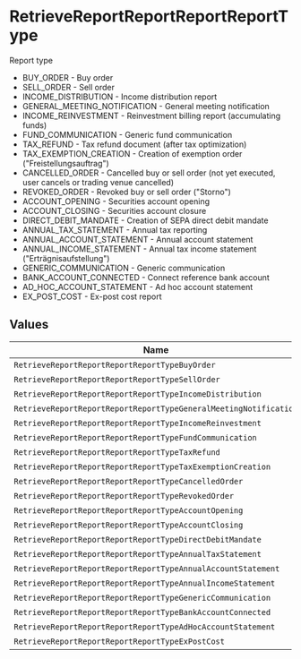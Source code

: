 # RetrieveReportReportReportReportType

Report type
* BUY_ORDER - Buy order
* SELL_ORDER - Sell order
* INCOME_DISTRIBUTION - Income distribution report
* GENERAL_MEETING_NOTIFICATION - General meeting notification
* INCOME_REINVESTMENT - Reinvestment billing report (accumulating funds)
* FUND_COMMUNICATION - Generic fund communication
* TAX_REFUND - Tax refund document (after tax optimization)
* TAX_EXEMPTION_CREATION - Creation of exemption order ("Freistellungsauftrag")
* CANCELLED_ORDER - Cancelled buy or sell order (not yet executed, user cancels or trading venue cancelled)
* REVOKED_ORDER - Revoked buy or sell order ("Storno")
* ACCOUNT_OPENING - Securities account opening
* ACCOUNT_CLOSING - Securities account closure
* DIRECT_DEBIT_MANDATE - Creation of SEPA direct debit mandate
* ANNUAL_TAX_STATEMENT - Annual tax reporting
* ANNUAL_ACCOUNT_STATEMENT - Annual account statement
* ANNUAL_INCOME_STATEMENT - Annual tax income statement ("Erträgnisaufstellung")
* GENERIC_COMMUNICATION - Generic communication
* BANK_ACCOUNT_CONNECTED - Connect reference bank account
* AD_HOC_ACCOUNT_STATEMENT - Ad hoc account statement
* EX_POST_COST - Ex-post cost report


## Values

| Name                                                             | Value                                                            |
| ---------------------------------------------------------------- | ---------------------------------------------------------------- |
| `RetrieveReportReportReportReportTypeBuyOrder`                   | BUY_ORDER                                                        |
| `RetrieveReportReportReportReportTypeSellOrder`                  | SELL_ORDER                                                       |
| `RetrieveReportReportReportReportTypeIncomeDistribution`         | INCOME_DISTRIBUTION                                              |
| `RetrieveReportReportReportReportTypeGeneralMeetingNotification` | GENERAL_MEETING_NOTIFICATION                                     |
| `RetrieveReportReportReportReportTypeIncomeReinvestment`         | INCOME_REINVESTMENT                                              |
| `RetrieveReportReportReportReportTypeFundCommunication`          | FUND_COMMUNICATION                                               |
| `RetrieveReportReportReportReportTypeTaxRefund`                  | TAX_REFUND                                                       |
| `RetrieveReportReportReportReportTypeTaxExemptionCreation`       | TAX_EXEMPTION_CREATION                                           |
| `RetrieveReportReportReportReportTypeCancelledOrder`             | CANCELLED_ORDER                                                  |
| `RetrieveReportReportReportReportTypeRevokedOrder`               | REVOKED_ORDER                                                    |
| `RetrieveReportReportReportReportTypeAccountOpening`             | ACCOUNT_OPENING                                                  |
| `RetrieveReportReportReportReportTypeAccountClosing`             | ACCOUNT_CLOSING                                                  |
| `RetrieveReportReportReportReportTypeDirectDebitMandate`         | DIRECT_DEBIT_MANDATE                                             |
| `RetrieveReportReportReportReportTypeAnnualTaxStatement`         | ANNUAL_TAX_STATEMENT                                             |
| `RetrieveReportReportReportReportTypeAnnualAccountStatement`     | ANNUAL_ACCOUNT_STATEMENT                                         |
| `RetrieveReportReportReportReportTypeAnnualIncomeStatement`      | ANNUAL_INCOME_STATEMENT                                          |
| `RetrieveReportReportReportReportTypeGenericCommunication`       | GENERIC_COMMUNICATION                                            |
| `RetrieveReportReportReportReportTypeBankAccountConnected`       | BANK_ACCOUNT_CONNECTED                                           |
| `RetrieveReportReportReportReportTypeAdHocAccountStatement`      | AD_HOC_ACCOUNT_STATEMENT                                         |
| `RetrieveReportReportReportReportTypeExPostCost`                 | EX_POST_COST                                                     |